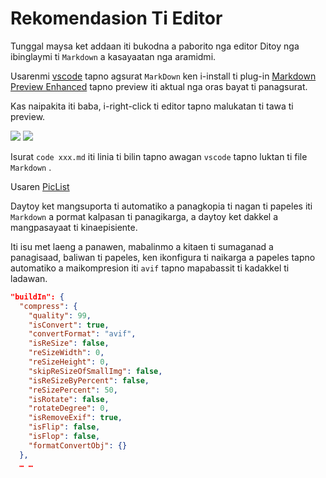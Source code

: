 # Rekomendasion Ti Editor

Tunggal maysa ket addaan iti bukodna a paborito nga editor Ditoy nga ibinglaymi ti `Markdown` a kasayaatan nga aramidmi.

Usarenmi [vscode](https://code.visualstudio.com/) tapno agsurat `MarkDown` ken i-install ti plug-in [Markdown Preview Enhanced](https://marketplace.visualstudio.com/items?itemName=shd101wyy.markdown-preview-enhanced) tapno preview iti aktual nga oras bayat ti panagsurat.

Kas naipakita iti baba, i-right-click ti editor tapno malukatan ti tawa ti preview.

![](https://p.3ti.site/1720775216.avif)
![](https://p.3ti.site/1720775043.avif)

Isurat `code xxx.md` iti linia ti bilin tapno awagan `vscode` tapno luktan ti file `Markdown` .

Usaren [PicList](https://github.com/Kuingsmile/PicList)

Daytoy ket mangsuporta ti automatiko a panagkopia ti nagan ti papeles iti `Markdown` a pormat kalpasan ti panagikarga, a daytoy ket dakkel a mangpasayaat ti kinaepisiente.

Iti isu met laeng a panawen, mabalinmo a kitaen ti sumaganad a panagisaad, baliwan ti papeles, ken ikonfigura ti naikarga a papeles tapno automatiko a maikompresion iti `avif` tapno mapabassit ti kadakkel ti ladawan.

```json
"buildIn": {
  "compress": {
    "quality": 99,
    "isConvert": true,
    "convertFormat": "avif",
    "isReSize": false,
    "reSizeWidth": 0,
    "reSizeHeight": 0,
    "skipReSizeOfSmallImg": false,
    "isReSizeByPercent": false,
    "reSizePercent": 50,
    "isRotate": false,
    "rotateDegree": 0,
    "isRemoveExif": true,
    "isFlip": false,
    "isFlop": false,
    "formatConvertObj": {}
  },
  … …
```